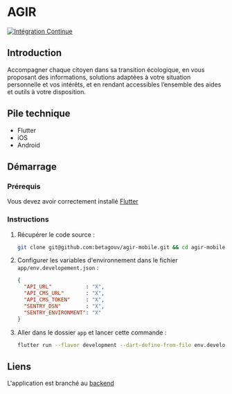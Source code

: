 # AGIR

[![Intégration Continue](https://github.com/betagouv/agir-mobile/actions/workflows/continuous-integration.yml/badge.svg?branch=main)](https://github.com/betagouv/agir-mobile/actions/workflows/continuous-integration.yml)

## Introduction

Accompagner chaque citoyen dans sa transition écologique, en vous proposant des informations, solutions adaptées à votre situation personnelle et vos intérêts, et en rendant accessibles l’ensemble des aides et outils à votre disposition.

## Pile technique

- Flutter
- iOS
- Android

## Démarrage

### Prérequis

Vous devez avoir correctement installé [Flutter](https://docs.flutter.dev/get-started/install)

### Instructions

1. Récupérer le code source :

    ```sh
    git clone git@github.com:betagouv/agir-mobile.git && cd agir-mobile
    ```

1. Configurer les variables d'environnement dans le fichier `app/env.developement.json` :

    ```json
    {
      "API_URL"           : "X",
      "API_CMS_URL"       : "X",
      "API_CMS_TOKEN"     : "X",
      "SENTRY_DSN"        : "X",
      "SENTRY_ENVIRONMENT": "X"
    }
    ```

1. Aller dans le dossier `app` et lancer cette commande :

    ```sh
    flutter run --flavor development --dart-define-from-file env.development.json
    ```

## Liens

L'application est branché au [backend](https://github.com/betagouv/agir-back) 
